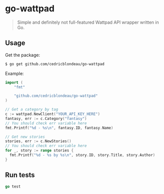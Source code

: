 # go-wattpad

> Simple and definitely not full-featured Wattpad API wrapper written in Go.

## Usage

Get the package:

```bash
$ go get github.com/cedricblondeau/go-wattpad
```

Example:

```go
import (
	"fmt"

	"github.com/cedricblondeau/go-wattpad"
)

// Get a category by tag
c := wattpad.NewClient("YOUR_API_KEY_HERE")
fantasy, err := c.Category("fantasy")
// You should check err variable here
fmt.Printf("%d - %s\n", fantasy.ID, fantasy.Name)

// Get new stories
stories, err := c.NewStories()
// You should check err variable here
for _, story := range stories {
  fmt.Printf("%d - %s by %s\n", story.ID, story.Title, story.Author)
}
```

## Run tests

```go
go test
```